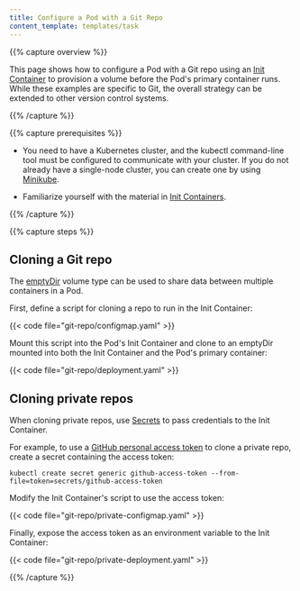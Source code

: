 ```yaml
---
title: Configure a Pod with a Git Repo
content_template: templates/task
---
```


{{% capture overview %}}

This page shows how to configure a Pod with a Git repo using an
[Init Container](/docs/concepts/workloads/pods/init-containers/) to provision a
volume before the Pod's primary container runs. While these examples are specific
to Git, the overall strategy can be extended to other version control systems.

{{% /capture %}}

{{% capture prerequisites %}}

* You need to have a Kubernetes cluster, and the kubectl command-line tool must
be configured to communicate with your cluster. If you do not already have a
single-node cluster, you can create one by using
[Minikube](/docs/getting-started-guides/minikube).

* Familiarize yourself with the material in
[Init Containers](/docs/concepts/workloads/pods/init-containers/).

{{% /capture %}}

{{% capture steps %}}

## Cloning a Git repo

The [emptyDir](/docs/concepts/storage/volumes/#emptydir) volume type can be used
to share data between multiple containers in a Pod.

First, define a script for cloning a repo to run in the Init Container:

{{< code file="git-repo/configmap.yaml" >}}

Mount this script into the Pod's Init Container and clone to an emptyDir mounted
into both the Init Container and the Pod's primary container:

{{< code file="git-repo/deployment.yaml" >}}

## Cloning private repos

When cloning private repos, use [Secrets](/docs/concepts/configuration/secret/)
to pass credentials to the Init Container.

For example, to use a [GitHub personal access token](
https://help.github.com/articles/creating-a-personal-access-token-for-the-command-line/)
to clone a private repo, create a secret containing the access token:

    kubectl create secret generic github-access-token --from-file=token=secrets/github-access-token

Modify the Init Container's script to use the access token:

{{< code file="git-repo/private-configmap.yaml" >}}

Finally, expose the access token as an environment variable to the Init Container:

{{< code file="git-repo/private-deployment.yaml" >}}

{{% /capture %}}
